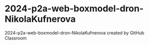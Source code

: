 # 2024-p2a-web-boxmodel-dron-NikolaKufnerova
2024-p2a-web-boxmodel-dron-NikolaKufnerova created by GitHub Classroom
